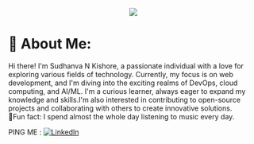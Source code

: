 
<p align="center">
     <img src="https://capsule-render.vercel.app/api?type=waving&text=HELLO%20THERE&height=150&section=header&theme=gruvbox"/>
</p>

# 💫 About Me:
Hi there! I'm Sudhanva N Kishore, a passionate individual with a love for exploring various fields of technology. Currently, my focus is on web development, and I'm diving into the exciting realms of DevOps, cloud computing, and AI/ML. I'm a curious learner, always eager to expand my knowledge and skills.I'm also interested in contributing to open-source projects and collaborating with others to create innovative solutions.
<br>🫠Fun fact: I spend almost the whole day listening to music every day.</br>

PING ME : [![LinkedIn](https://img.shields.io/badge/LinkedIn-%230077B5.svg?logo=linkedin&logoColor=white&style=for-the-badge)](https://www.linkedin.com/in/sudhanva-n-kishore/)
